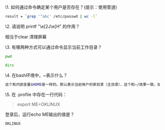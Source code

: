 \1. 如何通过命令确定某个用户是否存在？(提示：使用管道)

```bash
result = `grep '^abc' /etc/passwd | wc -l`
```



\2. 请说明 printf "\e[2J\e[H" 的作用？

相当于clear   清理屏幕



\3. 有哪两种方式可以通过命令显示当前工作目录？

```bash
pwd

dirs
```



\4. 在bash环境中，~表示什么？

```bash
这个和内部变量$HOME是一样的。默认表示当前用户的家目录（主目录），这个和~/效果一致，如果波浪号后面跟用户名，表示是该用户的家目录。
```



\5. 在 .profile 中存在一行代码：

> export ME=OKLINUX

 登录后，运行echo ME输出的值是？

```
OKLINUX
```

